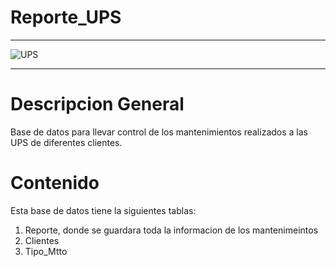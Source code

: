 # Reporte_UPS
<hr>
    <img src="file:///C:/Users/pc/Downloads/_588d4238-79fa-424f-9fb3-201d80b8bd3c.jpeg" alt="UPS">
<hr>

# Descripcion General

Base de datos para llevar control de los mantenimientos realizados a las UPS de diferentes clientes.

# Contenido

Esta base de datos tiene la siguientes tablas:

1. Reporte, donde se guardara toda la informacion de los mantenimeintos
2. Clientes
3. Tipo_Mtto




